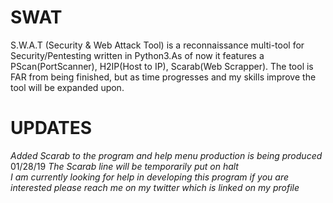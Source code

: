 # SWAT
S.W.A.T (Security &amp; Web Attack Tool) is a reconnaissance multi-tool for Security/Pentesting written in Python3.As of now it features a PScan(PortScanner), H2IP(Host to IP), Scarab(Web Scrapper). The tool is FAR from being finished, but as time progresses and my skills improve the tool will be expanded upon.
# UPDATES #
*Added Scarab to the program and help menu production is being produced*                                                                           
 01/28/19
*The Scarab line will be temporarily put on halt*                        
*I am currently looking for help in developing this program if you are interested please reach me on my twitter which is linked on my profile*
